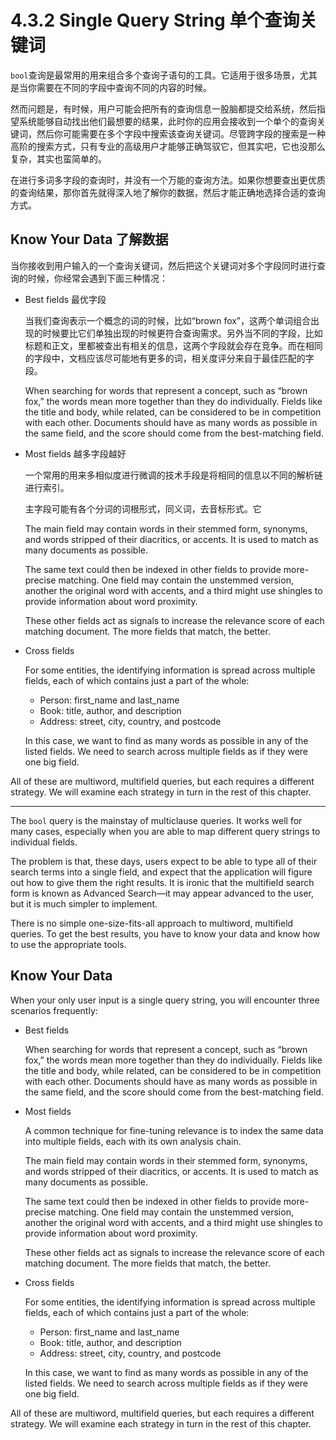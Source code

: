 # 4.3.2 Single Query String 单个查询关键词

`bool`查询是最常用的用来组合多个查询子语句的工具。它适用于很多场景，尤其是当你需要在不同的字段中查询不同的内容的时候。

然而问题是，有时候，用户可能会把所有的查询信息一股脑都提交给系统，然后指望系统能够自动找出他们最想要的结果，此时你的应用会接收到一个单个的查询关键词，然后你可能需要在多个字段中搜索该查询关键词。尽管跨字段的搜索是一种高阶的搜索方式，只有专业的高级用户才能够正确驾驭它，但其实吧，它也没那么复杂，其实也蛮简单的。

在进行多词多字段的查询时，并没有一个万能的查询方法。如果你想要查出更优质的查询结果，那你首先就得深入地了解你的数据，然后才能正确地选择合适的查询方式。

## Know Your Data 了解数据

当你接收到用户输入的一个查询关键词，然后把这个关键词对多个字段同时进行查询的时候，你经常会遇到下面三种情况：

* Best fields 最优字段

  当我们查询表示一个概念的词的时候，比如“brown fox”，这两个单词组合出现的时候要比它们单独出现的时候更符合查询需求。另外当不同的字段，比如标题和正文，里都被查出有相关的信息，这两个字段就会存在竞争。而在相同的字段中，文档应该尽可能地有更多的词，相关度评分来自于最佳匹配的字段。
  
  When searching for words that represent a concept, such as “brown fox,” the words mean more together than they do individually. Fields like the title and body, while related, can be considered to be in competition with each other. Documents should have as many words as possible in the same field, and the score should come from the best-matching field.

* Most fields 越多字段越好

  一个常用的用来多相似度进行微调的技术手段是将相同的信息以不同的解析链进行索引。
  
  主字段可能有各个分词的词根形式，同义词，去音标形式。它
  
  The main field may contain words in their stemmed form, synonyms, and words stripped of their diacritics, or accents. It is used to match as many documents as possible.

  The same text could then be indexed in other fields to provide more-precise matching. One field may contain the unstemmed version, another the original word with accents, and a third might use shingles to provide information about word proximity.

  These other fields act as signals to increase the relevance score of each matching document. The more fields that match, the better.

* Cross fields

  For some entities, the identifying information is spread across multiple fields, each of which contains just a part of the whole:
  
  * Person: first_name and last_name
  * Book: title, author, and description
  * Address: street, city, country, and postcode
  
  In this case, we want to find as many words as possible in any of the listed fields. We need to search across multiple fields as if they were one big field.

All of these are multiword, multifield queries, but each requires a different strategy. We will examine each strategy in turn in the rest of this chapter.

***

The `bool` query is the mainstay of multiclause queries. It works well for many cases, especially when you are able to map different query strings to individual fields.

The problem is that, these days, users expect to be able to type all of their search terms into a single field, and expect that the application will figure out how to give them the right results. It is ironic that the multifield search form is known as Advanced Search—it may appear advanced to the user, but it is much simpler to implement.

There is no simple one-size-fits-all approach to multiword, multifield queries. To get the best results, you have to know your data and know how to use the appropriate tools.

## Know Your Data

When your only user input is a single query string, you will encounter three scenarios frequently:

* Best fields

  When searching for words that represent a concept, such as “brown fox,” the words mean more together than they do individually. Fields like the title and body, while related, can be considered to be in competition with each other. Documents should have as many words as possible in the same field, and the score should come from the best-matching field.

* Most fields
  
  A common technique for fine-tuning relevance is to index the same data into multiple fields, each with its own analysis chain.

  The main field may contain words in their stemmed form, synonyms, and words stripped of their diacritics, or accents. It is used to match as many documents as possible.

  The same text could then be indexed in other fields to provide more-precise matching. One field may contain the unstemmed version, another the original word with accents, and a third might use shingles to provide information about word proximity.

  These other fields act as signals to increase the relevance score of each matching document. The more fields that match, the better.

* Cross fields

  For some entities, the identifying information is spread across multiple fields, each of which contains just a part of the whole:
  
  * Person: first_name and last_name
  * Book: title, author, and description
  * Address: street, city, country, and postcode
  
  In this case, we want to find as many words as possible in any of the listed fields. We need to search across multiple fields as if they were one big field.

All of these are multiword, multifield queries, but each requires a different strategy. We will examine each strategy in turn in the rest of this chapter.

